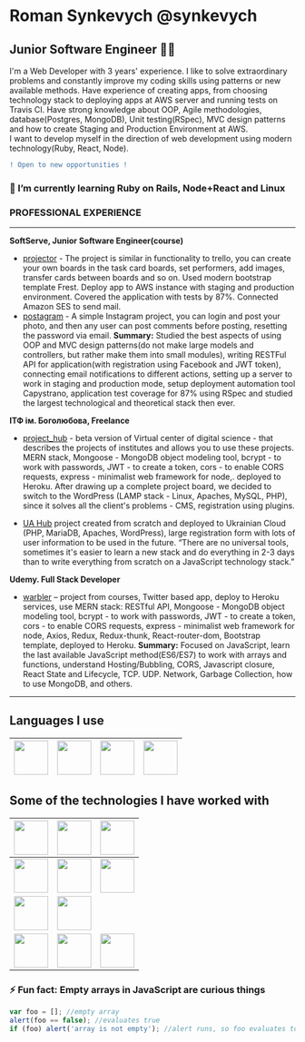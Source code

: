 # Roman Synkevych @synkevych

## Junior Software Engineer 👨‍💻

I'm a Web Developer with 3 years' experience. I like to solve extraordinary problems and constantly improve my coding skills using patterns or new available methods. Have experience of creating apps, from choosing technology stack to deploying apps at AWS server and running tests on Travis CI. Have strong knowledge about OOP, Agile methodologies, database(Postgres, MongoDB), Unit testing(RSpec), MVC design patterns and how to create Staging and Production Environment at AWS.   
I want to develop myself in the direction of web development using modern technology(Ruby, React, Node).

```diff
! Open to new opportunities !
```

### 🌱 I’m currently learning Ruby on Rails, Node+React and Linux

### PROFESSIONAL EXPERIENCE

---

**SoftServe, Junior Software Engineer(course)**

- [projector](https://github.com/Synkevych/projector) - The project is similar in functionality to trello, you can create your own boards in the task card boards, set performers, add images, transfer cards between boards and so on. Used modern bootstrap template Frest. Deploy app to AWS instance with staging and production environment. Сovered the application with tests by 87%. Connected Amazon SES  to send mail.
- [postagram](https://github.com/Synkevych/postagram) - A simple Instagram project, you can login and post your photo, and then any user can post comments before posting, resetting the password via email.
**Summary:** Studied the best aspects of using OOP and MVC design patterns(do not make large models and controllers, but rather make them into small modules), writing RESTFul API for application(with registration using Facebook and JWT token), connecting email notifications to different actions, setting up a server to work in staging and production mode, setup deployment automation tool Capystrano, application test coverage for 87% using RSpec and studied the largest technological and theoretical stack then ever.

**ІТФ ім. Боголюбова, Freelance**

- [project_hub](https://github.com/Synkevych/project_hub) - beta version of Virtual center of digital science - that describes the projects of institutes and allows you to use these projects. MERN stack, Mongoose  - MongoDB object modeling tool, bcrypt - to work with passwords, JWT - to create a token,  cors - to enable CORS requests,  express - minimalist web framework for node,. deployed to Heroku. After drawing up a complete project board, we decided to switch to the WordPress (LAMP stack - Linux, Apaches, MySQL, PHP), since it solves all the client's problems - CMS, registration using plugins.

- [UA Hub](http://cloud-5.bitp.kiev.ua/) project created from scratch and deployed to Ukrainian Cloud (PHP, MariaDB, Apaches, WordPress), large registration form with lots of user information to be used in the future. “There are no universal tools, sometimes it's easier to learn a new stack and do everything in 2-3 days than to write everything from scratch on a JavaScript technology stack.”

**Udemy. Full Stack Developer**
- [warbler](https://github.com/Synkevych/warbler) – project from courses, Twitter based app, deploy to Heroku services, use MERN stack: RESTful API, Mongoose  - MongoDB object modeling tool, bcrypt - to work with passwords, JWT - to create a token,  cors - to enable CORS requests,  express - minimalist web framework for node,  Axios, Redux, Redux-thunk, React-router-dom, Bootstrap template, deployed to Heroku.
**Summary:** Focused on JavaScript, learn the last available JavaScript method(ES6/ES7) to work with arrays and functions, understand Hosting/Bubbling, CORS, Javascript closure, React State and Lifecycle, TCP. UDP. Network,  Garbage Collection, how to use MongoDB, and others.

---

## Languages I use

| <img src="https://upload.wikimedia.org/wikipedia/commons/thumb/9/99/Unofficial_JavaScript_logo_2.svg/1200px-Unofficial_JavaScript_logo_2.svg.png" width=60> | <img src="https://upload.wikimedia.org/wikipedia/commons/thumb/7/73/Ruby_logo.svg/1200px-Ruby_logo.svg.png" width=60> | <img src="https://upload.wikimedia.org/wikipedia/commons/thumb/4/4b/Bash_Logo_Colored.svg/1024px-Bash_Logo_Colored.svg.png" width=60> | <img src="https://upload.wikimedia.org/wikipedia/en/thumb/3/30/Java_programming_language_logo.svg/283px-Java_programming_language_logo.svg.png" width=60> |
|:---:|:---:|:---:|:---:|

## Some of the technologies I have worked with

| <img src="https://upload.wikimedia.org/wikipedia/commons/thumb/6/62/Ruby_On_Rails_Logo.svg/440px-Ruby_On_Rails_Logo.svg.png" width=60> | <img src="https://upload.wikimedia.org/wikipedia/commons/thumb/d/d9/Node.js_logo.svg/1200px-Node.js_logo.svg.png" width=60> | <img src="https://upload.wikimedia.org/wikipedia/commons/thumb/a/a7/React-icon.svg/1024px-React-icon.svg.png" width=60> |
|:---:|:---:|:---:|
| <img src="https://upload.wikimedia.org/wikipedia/commons/thumb/b/b9/AWS_Simple_Icons_Compute_Amazon_EC2_Instances.svg/400px-AWS_Simple_Icons_Compute_Amazon_EC2_Instances.svg.png" width=60> | <img src="https://upload.wikimedia.org/wikipedia/ru/4/4c/OpenStack.png" width=60> |  <img src="https://upload.wikimedia.org/wikipedia/commons/thumb/c/c5/Nginx_logo.svg/1920px-Nginx_logo.svg.png" width=60> |
| <img src="https://pbs.twimg.com/profile_images/1143532163499008000/Lu6cGu0z_400x400.png" width=60> | <img src="https://rspec.info/images/logo_ogp.png" width=60>  |
| <img src="https://upload.wikimedia.org/wikipedia/commons/f/f3/Visual_Studio_Code_0.10.1_icon.png" width=60> | <img src="https://upload.wikimedia.org/wikipedia/commons/9/9f/Vimlogo.svg" width=60> | <img src="https://upload.wikimedia.org/wikipedia/commons/thumb/d/d5/IntelliJ_IDEA_Logo.svg/128px-IntelliJ_IDEA_Logo.svg.png" width=60> |

### ⚡ Fun fact: Empty arrays in JavaScript are curious things

```js
var foo = []; //empty array
alert(foo == false); //evaluates true
if (foo) alert('array is not empty'); //alert runs, so foo evaluates to true
```
